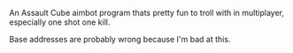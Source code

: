 

An Assault Cube aimbot program thats pretty fun to troll with in multiplayer, especially one shot one kill. 

Base addresses are probably wrong because I'm bad at this. 